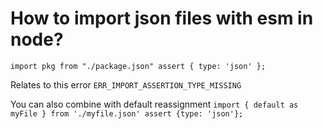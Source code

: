 # How to import json files with esm in node?

`import pkg from "./package.json" assert { type: 'json' };`

Relates to this error
`ERR_IMPORT_ASSERTION_TYPE_MISSING`


You can also combine with default reassignment
`import { default as myFile } from './myfile.json' assert {type: 'json'};`
